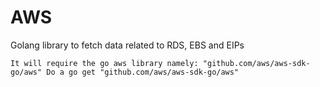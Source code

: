 # AWS
Golang library to fetch data related to RDS, EBS and EIPs

```
It will require the go aws library namely: "github.com/aws/aws-sdk-go/aws" Do a go get "github.com/aws/aws-sdk-go/aws"

```

